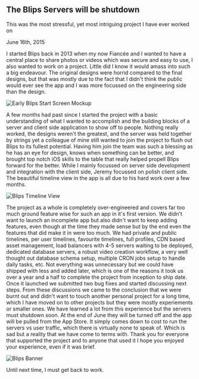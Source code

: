 ## The Blips Servers will be shutdownThis was the most stressful, yet most intriguing project I have ever worked onJune 16th, 2015I started Blips back in 2013 when my now Fiancée and I wanted to have a central place to share photos or videos which was secure and easy to use, I also wanted to work on a project. Little did I know it would amass into such a big endeavour. The original designs were horrid compared to the final designs, but that was mostly due to the fact that I didn't think the public would ever see the app and I was more focussed on the engineering side than the design.![Early Blips Start Screen Mockup](Blog/Blips_is_shutting_down/early_mockup.png "The original designs were horrid compared to the final designs")A few months had past since I started the project with a basic understanding of what I wanted to accomplish and the building blocks of a server and client side application to show off to people. Nothing really worked, the designs weren't the greatest, and the server was held together by strings yet a colleague of mine still wanted to join the project to flush out Blips to its fullest potential. Having him join the team was such a blessing as he has an eye for design, knows when something can be better, and brought top notch iOS skills to the table that really helped propell Blips forward for the better. While I mainly focussed on server side development and integration with the client side, Jeremy focussed on polish client side. The beautiful timeline view in the app is all due to his hard work over a few months.![Blips Timeline View](Blog/Blips_is_shutting_down/timeline_view.png "The beautiful timeline view in the app is all due to his hard work")The project as a whole is completely over-engineered and covers far too much ground feature wise for such an app in it's first version. We didn't want to launch an incomplete app but also didn't want to keep adding features, even though at the time they made sense but by the end even the features that did make it in were too much. We had private and public timelines, per user timelines, favourite timelines, full profiles, CDN based asset management, load balancers with 4-5 servers waiting to be deployed, dedicated database servers, a robust video creation workflow, a very well thought out database schema setup, multiple CRON jobs setup to handle daily tasks, etc. Not everything was unnecessary but we could have shipped with less and added later, which is one of the reasons it took us over a year and a half to complete the project from inception to ship date. Once it launched we submitted two bug fixes and started discussing next steps. From these discussions we came to the conclusion that we were burnt out and didn't want to touch another personal project for a long time, which I have moved on to other projects but they were mostly experiements or smaller ones. We have learned a lot from this experience but the servers must shutdown soon. At the end of June they will be turned off and the app will be pulled from the App Store. It simply comes down to cost to run the servers vs user traffic, which there is virtually none to speak of. Which is sad but a reality that we have come to terms with. Thank you for everyone that supported the project and to anyone that used it I hope you enjoyed your experience, even if it was brief.![Blips Banner](Blog/Blips_is_shutting_down/blips_banner.png "Thank you for everyone that supported Blips!")Until next time, I must get back to work.